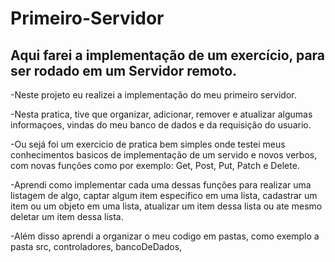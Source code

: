 # Primeiro-Servidor
## Aqui farei a implementação de um exercício, para ser rodado em um Servidor remoto.

-Neste projeto eu realizei a implementação do meu primeiro servidor.

-Nesta pratica, tive que organizar, adicionar, remover e atualizar algumas informaçoes, vindas do meu banco de dados e da
requisição do usuario.

-Ou sejá foi um exercicio de pratica bem simples onde testei meus conhecimentos basicos de implementação de um servido e novos verbos,
com novas funções como por exemplo: Get, Post, Put, Patch e Delete.

-Aprendi como implementar cada uma dessas funções para realizar uma listagem de algo, captar algum item especifico em uma lista,
cadastrar um item ou um objeto em uma lista, atualizar um item dessa lista ou ate mesmo deletar um item dessa lista.

-Além disso aprendi a organizar o meu codigo em pastas, como exemplo a pasta src, controladores, bancoDeDados,






